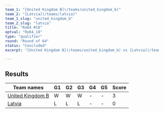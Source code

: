 ```yaml
---
team_1: "[United Kingdom B](/teams/united_kingdom_b)"
team_2: "[Latvia](/teams/latvia)"
team_1_slug: "united_kingdom_b"
team_2_slug: "latvia"
title: "Ro64 #18"
optval: "Ro64_18"
type: "qualifier"
round: "Round of 64"
status: "Concluded"
excerpt: "[United Kingdom B](/teams/united_kingdom_b) vs [Latvia](/teams/latvia)"

---
```

## Results

| Team names | G1 | G2 | G3 | G4 | G5 | Score |
| -- | -- | -- | -- | -- | -- | -- |
| [United Kingdom B](/teams/united_kingdom_b) | W | W | W | - | - | 3 |
| [Latvia](/teams/latvia) | L | L | L | - | - | 0 |
